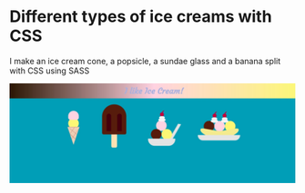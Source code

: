 # Different types of ice creams with CSS

I make an ice cream cone, a popsicle, a sundae glass and a banana split with CSS using SASS


![Ice creams preview](https://github.com/Rebeca-RaGe/ice-cream-css/blob/master/ice-cream-css-preview.jpg)
